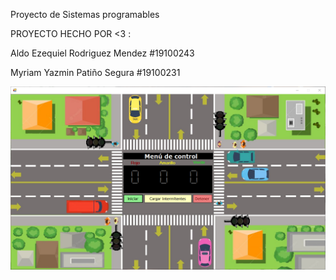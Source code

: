 Proyecto de Sistemas programables


PROYECTO HECHO POR <3 :

Aldo Ezequiel Rodriguez Mendez  #19100243

Myriam Yazmin Patiño Segura     #19100231

![Semaforo](semaforo.png)
